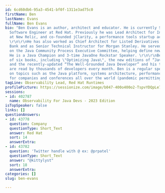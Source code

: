 ```yaml
---
id: 6cd60db6-95a3-4541-bf0f-1311e3ad75c0
firstName: Ben
lastName: Evans
fullName: Ben Evans
bio: "Ben Evans is an author, architect and educator. He is currently Senior Principal
  Software Engineer at Red Hat. Previously he was Lead Architect for Instrumentation
  at New Relic, and co-founded jClarity, a performance tools startup acquired by Microsoft.
  \r\n\r\nHe has also worked as Chief Architect for Listed Derivatives at Deutsche
  Bank and as Senior Technical Instructor for Morgan Stanley. He served for 6 years
  on the Java Community Process Executive Committee, helping define new Java standards.
  He is a Java Champion and 3-time JavaOne Rockstar Speaker. \r\n\r\nBen is the author
  of six books, including \"Optimizing Java\", the new editions of “Java in a Nutshell”
  and the recently-updated “The Well-Grounded Java Developer” and his technical articles
  are read by thousands of developers every month. Ben is a regular speaker and educator
  on topics such as the Java platform, systems architecture, performance and concurrency
  for companies and conferences all over the world (pandemic permitting)."
tagLine: Observability Lead, Red Hat Runtimes
profilePicture: https://sessionize.com/image/b047-400o400o2-TspvYDQpLe76KJdM2uNSRC.jpg
sessions:
- id: 402787
  name: Observability For Java Devs - 2023 Edition
isTopSpeaker: false
links: []
questionAnswers:
- id: 43778
  question: Company
  questionType: Short_Text
  answer: Red Hat
  sort: 14
  answerExtra: 
- id: 43782
  question: 'Twitter handle with @ ex: @prpatel'
  questionType: Short_Text
  answer: "@kittylyst"
  sort: 18
  answerExtra: 
categories: []
slug: ben-evans

---
```

